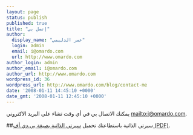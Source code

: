 ```yaml
---
layout: page
status: publish
published: true
title: "إتصل بي"
author:
  display_name: "عمر الدليمي"
  login: admin
  email: i@omardo.com
  url: http://www.omardo.com
author_login: admin
author_email: i@omardo.com
author_url: http://www.omardo.com
wordpress_id: 36
wordpress_url: http://www.omardo.com/blog/contact-me
date: '2008-01-11 14:45:10 +0000'
date_gmt: '2008-01-11 12:45:10 +0000'
---
```

يمكنك الاتصال بي في أي وقت تشاء على البريد الاكتروني 
<mailto:i@omardo.com>.

##سيرتي الذاتية
باستطاعتك تحميل [سيرتي الذاتية بصيغة بي.دي.أف (PDF)](/cv.pdf).

